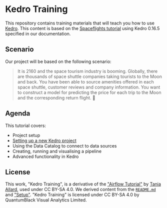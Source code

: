 # Kedro Training

This repository contains training materials that will teach you how to use [Kedro](https://github.com/quantumblacklabs/kedro/). This content is based on the [Spaceflights tutorial](https://kedro.readthedocs.io/en/stable/03_tutorial/02_tutorial_template.html) using Kedro 0.16.5 specified in our documentation.

## Scenario

Our project will be based on the following scenario:
> It is 2160 and the space tourism industry is booming. Globally, there are thousands of space shuttle companies taking tourists to the Moon and back. You have been able to source amenities offered in each space shuttle, customer reviews and company information. You want to construct a model for predicting the price for each trip to the Moon and the corresponding return flight. 🚀

## Agenda

This tutorial covers:
 - Project setup
 - [Setting up a new Kedro project](docs/project-setup.md#creating-a-new-kedro-project)
 - Using the Data Catalog to connect to data sources
 - Creating, running and visualising a pipeline
 - Advanced functionality in Kedro

## License

This work, "Kedro Training", is a derivative of the ["Airflow Tutorial"](https://github.com/trallard/airflow-tutorial/) by [Tania Allard](https://github.com/trallard), used under CC BY-SA 4.0. We derived content from the [`README.md`](https://github.com/trallard/airflow-tutorial/blob/master/README.md) and ["Setup"](https://airflow-tutorial.readthedocs.io/en/stable/setup.html). "Kedro Training" is licensed under CC BY-SA 4.0 by QuantumBlack Visual Analytics Limited.

